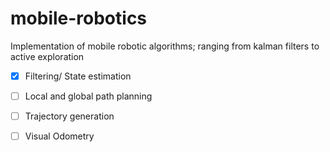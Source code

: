 # mobile-robotics
 Implementation of mobile robotic algorithms; ranging from kalman filters to active exploration
- [x] Filtering/ State estimation
- [ ] Local and global path planning
- [ ] Trajectory generation
- [ ] Visual Odometry
 
 
 
